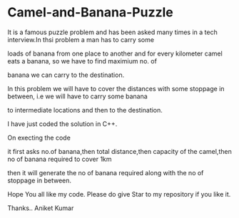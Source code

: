 # Camel-and-Banana-Puzzle

It is a famous puzzle problem and has been asked many times in a tech interview.In thsi problem a man has to carry some 

loads of banana from one place to another and for every kilometer camel eats a banana, so we have to find maximium no. of

banana we can carry to the destination.

In this problem we will have to cover the distances with some stoppage in between, i.e we will have to carry some banana 

to intermediate locations and then to the destination.

I have just coded the solution in C++.

On execting the code 

it first asks no.of banana,then total distance,then capacity of the camel,then no of banana required to cover 1km

then it will generate the no of banana required along with the no of stoppage in between.

Hope You all like my code. Please do give Star to my repository if you like it.


Thanks..
Aniket Kumar
